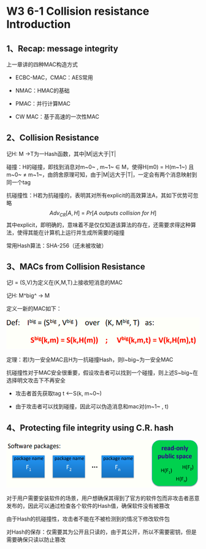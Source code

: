  # W3 6-1 Collision resistance Introduction

## 1、Recap: message integrity

上一章讲的四种MAC构造方式

* ECBC-MAC，CMAC：AES常用

* NMAC：HMAC的基础

* PMAC：并行计算MAC

* CW MAC：基于高速的一次性MAC

## 2、Collision Resistance 

记H: M →T为一Hash函数，其中|M|远大于|T|

碰撞：H的碰撞，即找到消息对m~0~ , m~1~ ∈ M，使得H(m0) = H(m~1~) 且 m~0~ ≠ m~1~，由鸽舍原理可知，由于|M|远大于|T|，一定会有两个消息映射到同一个tag

抗碰撞性：H若为抗碰撞的，表明其对所有explicit的高效算法A，其如下优势可忽略
$$
Adv_{CR}[A,H] \ = \ Pr[A \ outputs\  collision\  for\  H]
$$
其中explicit，即明确的，意味着不是仅仅知道该算法的存在，还需要求得这种算法，使得其能在计算机上运行并生成所需要的碰撞

常用Hash算法：SHA-256（还未被攻破）

## 3、MACs from Collision Resistance 

记I = (S,V)为定义在(K,M,T)上接收短消息的MAC

记H: M^big^ → M 

定义一新的MAC如下：

![image-20210613112105153](.././images/image-20210613112105153.png)

定理：若I为一安全MAC且H为一抗碰撞Hash，则I~big~为一安全MAC

抗碰撞性对于MAC安全很重要，假设攻击者可以找到一个碰撞，则上述S~big~在选择明文攻击下不再安全

* 攻击者首先获取tag t ⟵S(k, m~0~) 

* 由于攻击者可以找到碰撞，因此可以伪造消息和mac对(m~1~ , t)

## 4、Protecting file integrity using C.R. hash 

![image-20210613112113237](.././images/image-20210613112113237.png)

对于用户需要安装软件的场景，用户想确保其得到了官方的软件包而非攻击者恶意发布的，因此可以通过检查各个软件的Hash值，确保软件没有被篡改

由于Hash的抗碰撞性，攻击者不能在不被检测到的情况下修改软件包

对Hash的保存：仅需要其为公开且只读的，由于其公开，所以不需要密钥，但是需要确保只读以防止篡改